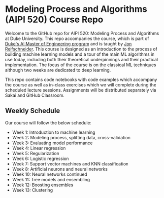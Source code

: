 # Modeling Process and Algorithms (AIPI 520) Course Repo
Welcome to the GitHub repo for AIPI 520: Modeling Process and Algorithms at Duke University.  This repo accompanies the course, which is part of [Duke's AI Master of Engineering program](http://ai.meng.duke.edu) and is taught by [Jon Reifschneider](https://ai.meng.duke.edu/faculty/jon-reifschneider).  This course is designed as an introduction to the process of building machine learning models and a tour of the main ML algorithms in use today, including both their theoretical underpinnings and their practical implementation.  The focus of the course is on the classical ML techniques although two weeks are dedicated to deep learning.

This repo contains code notebooks with code examples which accompany the course as well as in-class exercises which we will complete during the scheduled lecture sessions.  Assignments will be distributed separately via Sakai and GitHub Classroom.

## Weekly Schedule
Our course will follow the below schedule: 
- Week 1: Introduction to machine learning  
- Week 2: Modeling process, splitting data, cross-validation  
- Week 3: Evaluating model performance  
- Week 4: Linear regression  
- Week 5: Regularization  
- Week 6: Logistic regression  
- Week 7: Support vector machines and KNN classification  
- Week 8: Artificial neurons and neural networks  
- Week 10: Neural networks continued  
- Week 11: Tree models and ensembling  
- Week 12: Boosting ensembles
- Week 13: Clustering

